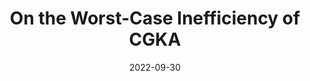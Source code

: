 ---
title: "On the Worst-Case Inefficiency of CGKA"
#authors: Alexander Bienstock and Kevin Yeo
collection: talks
category: 2022
#permalink: 
excerpt: #'This paper is about the number 1. The number 2 is left for future work.'
date: 2022-09-30
#venue: "Submitted"
slidesurl: #'http://academicpages.github.io/files/slides1.pdf'
#paperurl: 'https://eprint.iacr.org/2024/503.pdf'
location: 'IST Austria Crypto Seminar'
citation: #'Your Name, You. (2009). &quot;Paper Title Number 1.&quot; <i>Journal 1</i>. 1(1).'
---